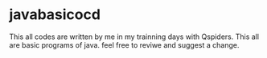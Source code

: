 # javabasicocd
This all codes are written by me in my trainning days with Qspiders.
This all are basic programs of java. 
feel free to reviwe and suggest a change.
